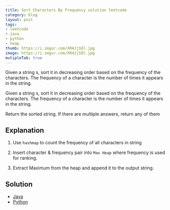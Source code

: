 ```yaml
---
title: Sort Characters By Frequency solution leetcode
category: blog
layout: post
tags:
- leetcode
- java
- python
- heap
thumb: https://i.imgur.com/XR4JjSOl.jpg
image: https://i.imgur.com/XR4JjSOl.jpg
mutipleTab: true
---
```



Given a string s, sort it in decreasing order based on the frequency of the characters. The frequency of a character is the number of times it appears in the string.<!-- truncate_here -->

Given a string s, sort it in decreasing order based on the frequency of the characters. The frequency of a character is the number of times it appears in the string.

Return the sorted string. If there are multiple answers, return any of them

## Explanation

1. Use `hashmap` to count the frequency of all characters in string

2. Insert character & frequency pair into `Max Heap` where frequency is used for ranking. 

3. Extract Maximum from the heap and append it to the output string.

## Solution

<div class="tab-container">
  <ul>
    <li class="tab Java2"><a href="#Java2">Java</a></li>
    <li class="tab Python2"><a href="#Python2">Python</a></li>
  </ul>

   <div class="codeSample Java2" id="Java2">
<script src="https://gist.github.com/tushar-sharma/5b65da231be6d7d4de3ee4cc2a5e0d10.js?file=FrequencySort.java"></script>
   </div>

   <div class="codeSample Python2" id="Python2">
<script src="https://gist.github.com/tushar-sharma/5b65da231be6d7d4de3ee4cc2a5e0d10.js?file=frequency_sort.py"></script>
   </div>

</div>

